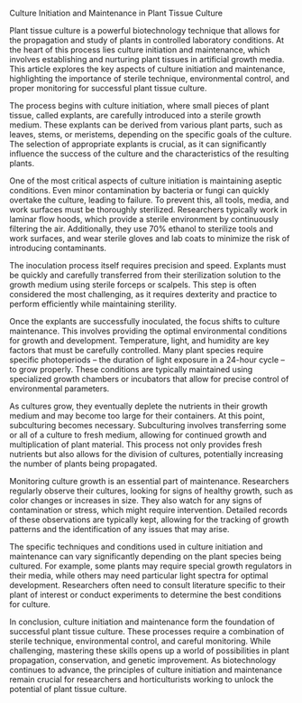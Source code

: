 Culture Initiation and Maintenance in Plant Tissue Culture

Plant tissue culture is a powerful biotechnology technique that allows for the propagation and study of plants in controlled laboratory conditions. At the heart of this process lies culture initiation and maintenance, which involves establishing and nurturing plant tissues in artificial growth media. This article explores the key aspects of culture initiation and maintenance, highlighting the importance of sterile technique, environmental control, and proper monitoring for successful plant tissue culture.

The process begins with culture initiation, where small pieces of plant tissue, called explants, are carefully introduced into a sterile growth medium. These explants can be derived from various plant parts, such as leaves, stems, or meristems, depending on the specific goals of the culture. The selection of appropriate explants is crucial, as it can significantly influence the success of the culture and the characteristics of the resulting plants.

One of the most critical aspects of culture initiation is maintaining aseptic conditions. Even minor contamination by bacteria or fungi can quickly overtake the culture, leading to failure. To prevent this, all tools, media, and work surfaces must be thoroughly sterilized. Researchers typically work in laminar flow hoods, which provide a sterile environment by continuously filtering the air. Additionally, they use 70% ethanol to sterilize tools and work surfaces, and wear sterile gloves and lab coats to minimize the risk of introducing contaminants.

The inoculation process itself requires precision and speed. Explants must be quickly and carefully transferred from their sterilization solution to the growth medium using sterile forceps or scalpels. This step is often considered the most challenging, as it requires dexterity and practice to perform efficiently while maintaining sterility.

Once the explants are successfully inoculated, the focus shifts to culture maintenance. This involves providing the optimal environmental conditions for growth and development. Temperature, light, and humidity are key factors that must be carefully controlled. Many plant species require specific photoperiods – the duration of light exposure in a 24-hour cycle – to grow properly. These conditions are typically maintained using specialized growth chambers or incubators that allow for precise control of environmental parameters.

As cultures grow, they eventually deplete the nutrients in their growth medium and may become too large for their containers. At this point, subculturing becomes necessary. Subculturing involves transferring some or all of a culture to fresh medium, allowing for continued growth and multiplication of plant material. This process not only provides fresh nutrients but also allows for the division of cultures, potentially increasing the number of plants being propagated.

Monitoring culture growth is an essential part of maintenance. Researchers regularly observe their cultures, looking for signs of healthy growth, such as color changes or increases in size. They also watch for any signs of contamination or stress, which might require intervention. Detailed records of these observations are typically kept, allowing for the tracking of growth patterns and the identification of any issues that may arise.

The specific techniques and conditions used in culture initiation and maintenance can vary significantly depending on the plant species being cultured. For example, some plants may require special growth regulators in their media, while others may need particular light spectra for optimal development. Researchers often need to consult literature specific to their plant of interest or conduct experiments to determine the best conditions for culture.

In conclusion, culture initiation and maintenance form the foundation of successful plant tissue culture. These processes require a combination of sterile technique, environmental control, and careful monitoring. While challenging, mastering these skills opens up a world of possibilities in plant propagation, conservation, and genetic improvement. As biotechnology continues to advance, the principles of culture initiation and maintenance remain crucial for researchers and horticulturists working to unlock the potential of plant tissue culture.